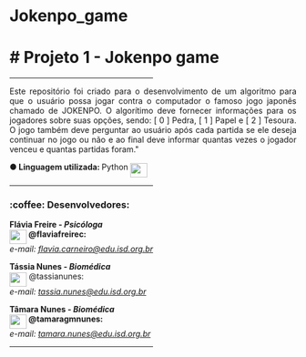 # Jokenpo_game
 <b> <h1>#  Projeto 1 - Jokenpo game </h1> </b>
 
 <hr size=8 width=50% align=right>

 <p align="justify"> Este repositório foi criado para o desenvolvimento de um algoritmo para que o usuário possa jogar contra o computador o famoso jogo japonês chamado de JOKENPO. O algorítimo deve fornecer informações para os jogadores sobre suas opções, sendo: [ 0 ] Pedra, [ 1 ] Papel e [ 2 ] Tesoura. O jogo também deve perguntar ao usuário após cada partida se ele deseja continuar no jogo ou não e ao final deve informar quantas vezes o jogador venceu e quantas partidas foram." </p>

<b> ● Linguagem utilizada: </b> Python <img width=30 height=25 src="https://images.vexels.com/media/users/3/166477/isolated/preview/9bb722f0e85ddbc1ce0f064534fd2311---cone-da-linguagem-de-programa----o-python-by-vexels.png" align ="middle">

<hr size=8 width=50% align=right>

<h3><b>:coffee: Desenvolvedores:</b> </h3>

<b> Flávia Freire - <i>Psicóloga</i><br> 
<IMG WIDTH=30 HEIGHT=25 SRC="https://github.githubassets.com/images/modules/logos_page/Octocat.png" align="middle"> @flaviafreirec:</b><br> 
  <i>e-mail: flavia.carneiro@edu.isd.org.br</i>

<b> Tássia Nunes - <i> Biomédica </i> <br></b>
  <IMG WIDTH=30 HEIGHT=25 SRC="https://github.githubassets.com/images/modules/logos_page/Octocat.png" align="middle"> @tassianunes:</b><br>
  <i>e-mail: tassia.nunes@edu.isd.org.br</i>

<b>Tâmara Nunes - <i> Biomédica </i> <br> </b>
<b><IMG WIDTH=30 HEIGHT=25 SRC="https://github.githubassets.com/images/modules/logos_page/Octocat.png" align="middle"> @tamaragmnunes:</b><br>
  <i>e-mail: tamara.nunes@edu.isd.org.br</i>
  
  
  <hr size=8 width=50% align=right>
